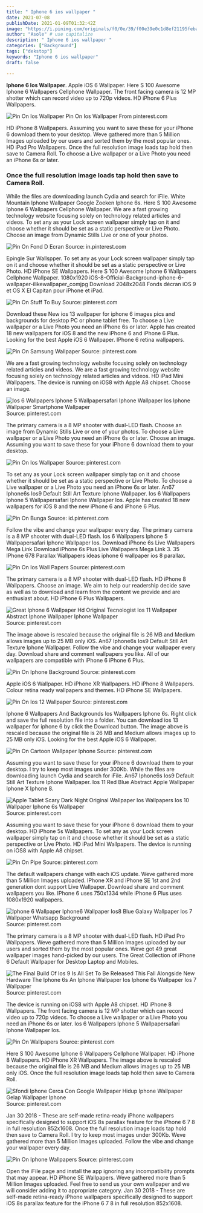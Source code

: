 ```yaml
---
title: " Iphone 6 ios wallpaper "
date: 2021-07-08
publishDate: 2021-01-09T01:32:42Z
image: "https://i.pinimg.com/originals/f0/0e/39/f00e39e0c1d8ef21195febabddab2e1c.jpg"
author: "Asole" # use capitalize
description: " Iphone 6 ios wallpaper "
categories: ["Background"]
tags: ["dekstop"]
keywords: "Iphone 6 ios wallpaper"
draft: false

---
```



**Iphone 6 Ios Wallpaper**. Apple iOS 6 Wallpaper. Here S 100 Awesome Iphone 6 Wallpapers Cellphone Wallpaper. The front facing camera is 12 MP shotter which can record video up to 720p videos. HD iPhone 6 Plus Wallpapers.

![Pin On Ios Wallpaper](https://i.pinimg.com/originals/9c/09/24/9c09244e784d248bfd4a923e0eadf8bc.jpg "Pin On Ios Wallpaper")
Pin On Ios Wallpaper From pinterest.com


HD iPhone 8 Wallpapers. Assuming you want to save these for your iPhone 6 download them to your desktop. Weve gathered more than 5 Million Images uploaded by our users and sorted them by the most popular ones. HD iPad Pro Wallpapers. Once the full resolution image loads tap hold then save to Camera Roll. To choose a Live wallpaper or a Live Photo you need an iPhone 6s or later.

### Once the full resolution image loads tap hold then save to Camera Roll.

While the files are downloading launch Cydia and search for iFile. White Mountain Iphone Wallpaper Google Zoeken Iphone 6s. Here S 100 Awesome Iphone 6 Wallpapers Cellphone Wallpaper. We are a fast growing technology website focusing solely on technology related articles and videos. To set any as your Lock screen wallpaper simply tap on it and choose whether it should be set as a static perspective or Live Photo. Choose an image from Dynamic Stills Live or one of your photos.


![Pin On Fond D Ecran](https://i.pinimg.com/736x/29/51/08/295108ce1006c0d2be18f08c9f9d072f.jpg "Pin On Fond D Ecran")
Source: in.pinterest.com

Epingle Sur Wallspper. To set any as your Lock screen wallpaper simply tap on it and choose whether it should be set as a static perspective or Live Photo. HD iPhone SE Wallpapers. Here S 100 Awesome Iphone 6 Wallpapers Cellphone Wallpaper. 1080x1920 iOS-8-Official-Background-iphone-6-wallpaper-ilikewallpaper_comjpg Download 2048x2048 Fonds décran iOS 9 et OS X El Capitan pour iPhone et iPad.

![Pin On Stuff To Buy](https://i.pinimg.com/originals/a3/6a/46/a36a46155a47be57e2e8c5996abeda0b.jpg "Pin On Stuff To Buy")
Source: pinterest.com

Download these New ios 13 wallpaper for iphone 6 images pics and backgrounds for desktop PC or phone tablet free. To choose a Live wallpaper or a Live Photo you need an iPhone 6s or later. Apple has created 18 new wallpapers for iOS 8 and the new iPhone 6 and iPhone 6 Plus. Looking for the best Apple iOS 6 Wallpaper. IPhone 6 retina wallpapers.

![Pin On Samsung Wallpaper](https://i.pinimg.com/originals/f0/4d/58/f04d582292b35346223777fe1a7b6a1e.jpg "Pin On Samsung Wallpaper")
Source: pinterest.com

We are a fast growing technology website focusing solely on technology related articles and videos. We are a fast growing technology website focusing solely on technology related articles and videos. HD iPad Mini Wallpapers. The device is running on iOS8 with Apple A8 chipset. Choose an image.

![Ios 6 Wallpapers Iphone 5 Wallpapersafari Iphone Wallpaper Ios Iphone Wallpaper Smartphone Wallpaper](https://i.pinimg.com/originals/78/8d/a8/788da8c80f1303afeebf291230040152.jpg "Ios 6 Wallpapers Iphone 5 Wallpapersafari Iphone Wallpaper Ios Iphone Wallpaper Smartphone Wallpaper")
Source: pinterest.com

The primary camera is a 8 MP shooter with dual-LED flash. Choose an image from Dynamic Stills Live or one of your photos. To choose a Live wallpaper or a Live Photo you need an iPhone 6s or later. Choose an image. Assuming you want to save these for your iPhone 6 download them to your desktop.

![Pin On Ios Wallpaper](https://i.pinimg.com/originals/9c/09/24/9c09244e784d248bfd4a923e0eadf8bc.jpg "Pin On Ios Wallpaper")
Source: pinterest.com

To set any as your Lock screen wallpaper simply tap on it and choose whether it should be set as a static perspective or Live Photo. To choose a Live wallpaper or a Live Photo you need an iPhone 6s or later. An67 Iphone6s Ios9 Default Still Art Texture Iphone Wallpaper. Ios 6 Wallpapers Iphone 5 Wallpapersafari Iphone Wallpaper Ios. Apple has created 18 new wallpapers for iOS 8 and the new iPhone 6 and iPhone 6 Plus.

![Pin On Bunga](https://i.pinimg.com/originals/ee/b1/e4/eeb1e40155e8009d374bd4d4d42794ff.jpg "Pin On Bunga")
Source: id.pinterest.com

Follow the vibe and change your wallpaper every day. The primary camera is a 8 MP shooter with dual-LED flash. Ios 6 Wallpapers Iphone 5 Wallpapersafari Iphone Wallpaper Ios. Download iPhone 6s Live Wallpapers Mega Link Download iPhone 6s Plus Live Wallpapers Mega Link 3. 35 IPhone 678 Parallax Wallpapers ideas iphone 6 wallpaper ios 8 parallax.

![Pin On Ios Wall Papers](https://i.pinimg.com/originals/b0/2a/dd/b02addc03388df6f9254bb1658a76d4e.png "Pin On Ios Wall Papers")
Source: pinterest.com

The primary camera is a 8 MP shooter with dual-LED flash. HD iPhone 8 Wallpapers. Choose an image. We aim to help our readership decide save as well as to download and learn from the content we provide and are enthusiast about. HD iPhone 6 Plus Wallpapers.

![Great Iphone 6 Wallpaper Hd Original Tecnologist Ios 11 Wallpaper Abstract Iphone Wallpaper Iphone Wallpaper](https://i.pinimg.com/originals/99/7e/47/997e47fe3addf08126c7b9428256aca9.jpg "Great Iphone 6 Wallpaper Hd Original Tecnologist Ios 11 Wallpaper Abstract Iphone Wallpaper Iphone Wallpaper")
Source: pinterest.com

The image above is rescaled because the original file is 26 MB and Medium allows images up to 25 MB only iOS. An67 Iphone6s Ios9 Default Still Art Texture Iphone Wallpaper. Follow the vibe and change your wallpaper every day. Download share and comment wallpapers you like. All of our wallpapers are compatible with iPhone 6 iPhone 6 Plus.

![Pin On Iphone Background](https://i.pinimg.com/originals/c5/f8/e7/c5f8e75367503e6bef7f8f0215b0cc66.png "Pin On Iphone Background")
Source: pinterest.com

Apple iOS 6 Wallpaper. HD iPhone XR Wallpapers. HD iPhone 8 Wallpapers. Colour retina ready wallpapers and themes. HD iPhone SE Wallpapers.

![Pin On Ios 12 Wallpaper](https://i.pinimg.com/564x/e0/df/83/e0df838dba01ef36fa84d5f208a8693d.jpg "Pin On Ios 12 Wallpaper")
Source: pinterest.com

Iphone 6 Wallpapers And Backgrounds Ios Wallpapers Iphone 6s. Right click and save the full resolution file into a folder. You can download ios 13 wallpaper for iphone 6 by click the Download button. The image above is rescaled because the original file is 26 MB and Medium allows images up to 25 MB only iOS. Looking for the best Apple iOS 6 Wallpaper.

![Pin On Cartoon Wallpaper Iphone](https://i.pinimg.com/originals/22/8e/30/228e30f23eb65d0fe900a351af818fdd.jpg "Pin On Cartoon Wallpaper Iphone")
Source: pinterest.com

Assuming you want to save these for your iPhone 6 download them to your desktop. I try to keep most images under 300Kb. While the files are downloading launch Cydia and search for iFile. An67 Iphone6s Ios9 Default Still Art Texture Iphone Wallpaper. Ios 11 Red Blue Abstract Apple Wallpaper Iphone X Iphone 8.

![Apple Tablet Scary Dark Night Original Wallpaper Ios Wallpapers Ios 10 Wallpaper Iphone 6s Wallpaper](https://i.pinimg.com/originals/a4/c6/5b/a4c65b07ff3a80eae5e719343294cb49.jpg "Apple Tablet Scary Dark Night Original Wallpaper Ios Wallpapers Ios 10 Wallpaper Iphone 6s Wallpaper")
Source: pinterest.com

Assuming you want to save these for your iPhone 6 download them to your desktop. HD iPhone 5s Wallpapers. To set any as your Lock screen wallpaper simply tap on it and choose whether it should be set as a static perspective or Live Photo. HD iPad Mini Wallpapers. The device is running on iOS8 with Apple A8 chipset.

![Pin On Pipe](https://i.pinimg.com/originals/95/e2/68/95e268aacbc32571a276684b4e50b019.png "Pin On Pipe")
Source: pinterest.com

The default wallpapers change with each iOS update. Weve gathered more than 5 Million Images uploaded. IPhone XR and iPhone SE 1st and 2nd generation dont support Live Wallpaper. Download share and comment wallpapers you like. IPhone 6 uses 750x1334 while iPhone 6 Plus uses 1080x1920 wallpapers.

![Iphone 6 Wallpaper Iphone6 Wallpaper Ios8 Blue Galaxy Wallpaper Ios 7 Wallpaper Whatsapp Background](https://i.pinimg.com/originals/cf/62/82/cf62825733434e9114e047781dec380a.jpg "Iphone 6 Wallpaper Iphone6 Wallpaper Ios8 Blue Galaxy Wallpaper Ios 7 Wallpaper Whatsapp Background")
Source: pinterest.com

The primary camera is a 8 MP shooter with dual-LED flash. HD iPad Pro Wallpapers. Weve gathered more than 5 Million Images uploaded by our users and sorted them by the most popular ones. Weve got 49 great wallpaper images hand-picked by our users. The Great Collection of iPhone 6 Default Wallpaper for Desktop Laptop and Mobiles.

![The Final Build Of Ios 9 Is All Set To Be Released This Fall Alongside New Hardware The Iphone 6s An Iphone Wallpaper Ios Iphone 6s Wallpaper Ios 7 Wallpaper](https://i.pinimg.com/originals/69/66/1d/69661dc8877543e07963cfd0947cdf6d.jpg "The Final Build Of Ios 9 Is All Set To Be Released This Fall Alongside New Hardware The Iphone 6s An Iphone Wallpaper Ios Iphone 6s Wallpaper Ios 7 Wallpaper")
Source: pinterest.com

The device is running on iOS8 with Apple A8 chipset. HD iPhone 8 Wallpapers. The front facing camera is 12 MP shotter which can record video up to 720p videos. To choose a Live wallpaper or a Live Photo you need an iPhone 6s or later. Ios 6 Wallpapers Iphone 5 Wallpapersafari Iphone Wallpaper Ios.

![Pin On Wallpapers](https://i.pinimg.com/originals/19/14/3e/19143e22092639a1c093c90841ceb554.png "Pin On Wallpapers")
Source: pinterest.com

Here S 100 Awesome Iphone 6 Wallpapers Cellphone Wallpaper. HD iPhone 8 Wallpapers. HD iPhone XR Wallpapers. The image above is rescaled because the original file is 26 MB and Medium allows images up to 25 MB only iOS. Once the full resolution image loads tap hold then save to Camera Roll.

![Sfondi Iphone Cerca Con Google Wallpaper Hidup Iphone Wallpaper Gelap Wallpaper Iphone](https://i.pinimg.com/originals/af/c3/95/afc395a449e8e8ff56dff9738ac0689d.jpg "Sfondi Iphone Cerca Con Google Wallpaper Hidup Iphone Wallpaper Gelap Wallpaper Iphone")
Source: pinterest.com

Jan 30 2018 - These are self-made retina-ready iPhone wallpapers specifically designed to support iOS 8s parallax feature for the iPhone 6 7 8 in full resolution 852x1608. Once the full resolution image loads tap hold then save to Camera Roll. I try to keep most images under 300Kb. Weve gathered more than 5 Million Images uploaded. Follow the vibe and change your wallpaper every day.

![Pin On Iphone Wallpapers](https://i.pinimg.com/originals/f0/0e/39/f00e39e0c1d8ef21195febabddab2e1c.jpg "Pin On Iphone Wallpapers")
Source: pinterest.com

Open the iFile page and install the app ignoring any incompatibility prompts that may appear. HD iPhone SE Wallpapers. Weve gathered more than 5 Million Images uploaded. Feel free to send us your own wallpaper and we will consider adding it to appropriate category. Jan 30 2018 - These are self-made retina-ready iPhone wallpapers specifically designed to support iOS 8s parallax feature for the iPhone 6 7 8 in full resolution 852x1608.

